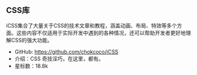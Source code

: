 ## CSS库

iCSS集合了大量关于CSS的技术文章和教程，涵盖动画、布局、特效等多个方面。这些内容不仅适用于实际开发中遇到的各种情况，还可以帮助开发者更好地理解CSS的强大功能。

- GitHub: https://github.com/chokcoco/iCSS
- 介绍：CSS 奇技淫巧，在这里，都有。
- 星标数：18.8k

